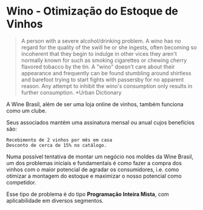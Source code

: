 # Wino - Otimização do Estoque de Vinhos
>A person with a severe alcohol/drinking problem. A wino has no regard for the quality of the swill he or she ingests, often becoming so incoherent that they begin to indulge in other vices they aren't normally known for such as smoking cigarettes or chewing cherry flavored tobacco by the tin. A "wino" doesn't care about their appearance and frequently can be found stumbling around shirtless and barefoot trying to start fights with passersby for no apparent reason. Any attempt to inhibit the wino's consumption only results in further consumption. *Urban Dictionary

A Wine Brasil, além de ser uma loja online de vinhos, também funciona como um clube.

Seus associados mantém uma assinatura mensal ou anual cujos benefícios são:

    Recebimento de 2 vinhos por mês em casa
    Desconto de cerca de 15% no catálogo. 

Numa possível tentativa de montar um negócio nos moldes da Wine Brasil, um dos problemas iniciais e fundamentais é como fazer a compra dos vinhos com o maior potencial de agradar os consumidores, i.e. como otimizar a montagem do estoque e maximizar o nosso potencial como competidor.

Esse tipo de problema é do tipo **Programação Inteira Mista**, com aplicabilidade em diversos segmentos.



